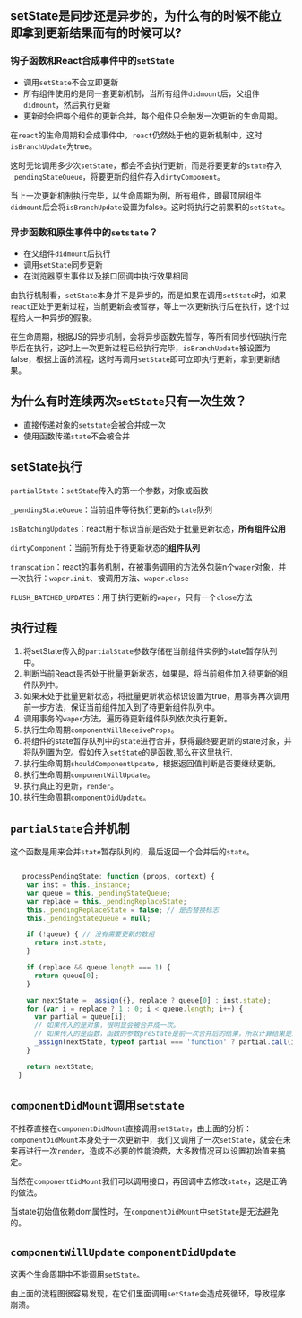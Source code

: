 ## setState是同步还是异步的，为什么有的时候不能立即拿到更新结果而有的时候可以?

### 钩子函数和React合成事件中的`setState`

- 调用`setState`不会立即更新
- 所有组件使用的是同一套更新机制，当所有组件`didmount`后，父组件`didmount`，然后执行更新
- 更新时会把每个组件的更新合并，每个组件只会触发一次更新的生命周期。

在`react`的生命周期和合成事件中，`react`仍然处于他的更新机制中，这时`isBranchUpdate`为true。

这时无论调用多少次`setState`，都会不会执行更新，而是将要更新的`state`存入`_pendingStateQueue`，将要更新的组件存入`dirtyComponent`。

当上一次更新机制执行完毕，以生命周期为例，所有组件，即最顶层组件`didmount`后会将`isBranchUpdate`设置为false。这时将执行之前累积的`setState`。

### 异步函数和原生事件中的`setstate`？

- 在父组件`didmount`后执行
- 调用`setState`同步更新
- 在浏览器原生事件以及接口回调中执行效果相同

由执行机制看，`setState`本身并不是异步的，而是如果在调用`setState`时，如果`react`正处于更新过程，当前更新会被暂存，等上一次更新执行后在执行，这个过程给人一种异步的假象。

在生命周期，根据JS的异步机制，会将异步函数先暂存，等所有同步代码执行完毕后在执行，这时上一次更新过程已经执行完毕，`isBranchUpdate`被设置为false，根据上面的流程，这时再调用`setState`即可立即执行更新，拿到更新结果。

## 为什么有时连续两次`setState`只有一次生效？

- 直接传递对象的`setstate`会被合并成一次
- 使用函数传递`state`不会被合并

## setState执行

`partialState`：`setState`传入的第一个参数，对象或函数

`_pendingStateQueue`：当前组件等待执行更新的`state`队列

`isBatchingUpdates`：react用于标识当前是否处于批量更新状态，**所有组件公用**

`dirtyComponent`：当前所有处于待更新状态的**组件队列**

`transcation`：react的事务机制，在被事务调用的方法外包装n个`waper`对象，并一次执行：`waper.init`、被调用方法、`waper.close`

`FLUSH_BATCHED_UPDATES`：用于执行更新的`waper`，只有一个`close`方法

## 执行过程

1. 将setState传入的`partialState`参数存储在当前组件实例的state暂存队列中。
2. 判断当前React是否处于批量更新状态，如果是，将当前组件加入待更新的组件队列中。
3. 如果未处于批量更新状态，将批量更新状态标识设置为true，用事务再次调用前一步方法，保证当前组件加入到了待更新组件队列中。
4. 调用事务的`waper`方法，遍历待更新组件队列依次执行更新。
5. 执行生命周期`componentWillReceiveProps`。
6. 将组件的state暂存队列中的`state`进行合并，获得最终要更新的state对象，并将队列置为空。假如传入`setState`的是函数,那么在这里执行.
7. 执行生命周期`shouldComponentUpdate`，根据返回值判断是否要继续更新。
8. 执行生命周期`componentWillUpdate`。
9. 执行真正的更新，`render`。
10. 执行生命周期`componentDidUpdate`。

## `partialState`合并机制

这个函数是用来合并`state`暂存队列的，最后返回一个合并后的`state`。

```js

  _processPendingState: function (props, context) {
    var inst = this._instance;
    var queue = this._pendingStateQueue;
    var replace = this._pendingReplaceState;
    this._pendingReplaceState = false; // 是否替换标志
    this._pendingStateQueue = null;

    if (!queue) { // 没有需要更新的数组
      return inst.state;
    }

    if (replace && queue.length === 1) {
      return queue[0];
    }

    var nextState = _assign({}, replace ? queue[0] : inst.state);
    for (var i = replace ? 1 : 0; i < queue.length; i++) {
      var partial = queue[i];
      // 如果传入的是对象，很明显会被合并成一次。
      // 如果传入的是函数，函数的参数preState是前一次合并后的结果，所以计算结果是准确的。
      _assign(nextState, typeof partial === 'function' ? partial.call(inst, nextState, props, context) : partial);
    }

    return nextState;
  }
```

## `componentDidMount`调用`setstate`

不推荐直接在`componentDidMount`直接调用`setState`，由上面的分析：`componentDidMount`本身处于一次更新中，我们又调用了一次`setState`，就会在未来再进行一次`render`，造成不必要的性能浪费，大多数情况可以设置初始值来搞定。

当然在`componentDidMount`我们可以调用接口，再回调中去修改`state`，这是正确的做法。

当state初始值依赖dom属性时，在`componentDidMount`中`setState`是无法避免的。

## `componentWillUpdate` `componentDidUpdate`

这两个生命周期中不能调用`setState`。

由上面的流程图很容易发现，在它们里面调用`setState`会造成死循环，导致程序崩溃。